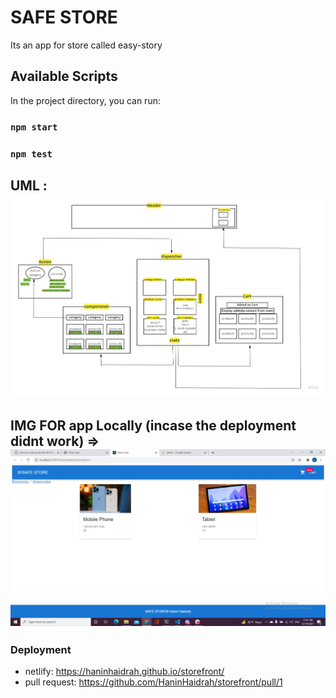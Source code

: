 # SAFE STORE

Its an app for store called easy-story
## Available Scripts

In the project directory, you can run:

### `npm start`


### `npm test`


## UML : ![img](uml.jpg)

## IMG FOR app Locally (incase the deployment didnt work) => ![img](result.png)


### Deployment
- netlify:  https://haninhaidrah.github.io/storefront/  
- pull request: https://github.com/HaninHaidrah/storefront/pull/1 



